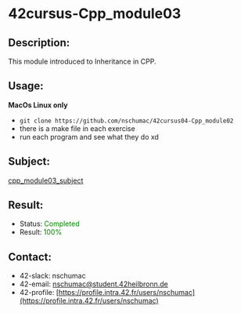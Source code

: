 # 42cursus-Cpp_module03
## Description:
This module introduced to Inheritance in CPP.

## Usage:
**MacOs Linux only**
- `git clone https://github.com/nschumac/42cursus04-Cpp_module02`
- there is a make file in each exercise
- run each program and see what they do xd

## Subject:
[cpp_module03_subject](https://github.com/nschumac/42cursus04-Cpp_module03/blob/main/subject/cpp_module03-en.pdf)

## Result:
- Status: <span style="color:green">Completed</span>
- Result: <span style="color:green">100%</span>

## Contact:
- 42-slack: nschumac
- 42-email: nschumac@student.42heilbronn.de
- 42-profile: [https://profile.intra.42.fr/users/nschumac](https://profile.intra.42.fr/users/nschumac)
